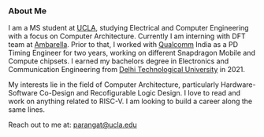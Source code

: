 ### About Me

I am a MS student at [UCLA](https://www.ucla.edu/), studying Electrical and Computer Engineering with a focus on Computer Architecture. Currently I am interning with DFT team at [Ambarella](https://www.ambarella.com/). Prior to that, I worked with [Qualcomm](https://www.qualcomm.com/) India as a PD Timing Engineer for two years, working on different Snapdragon Mobile and Compute chipsets. I earned my bachelors degree in Electronics and Communication Engineering from [Delhi Technological University](http://www.dtu.ac.in/) in 2021.

My interests lie in the field of Computer Architecture, particularly Hardware-Software Co-Design and Recofigurable Logic Design. I love to read and work on anything related to RISC-V. I am looking to build a career along the same lines.

Reach out to me at: parangat@ucla.edu
